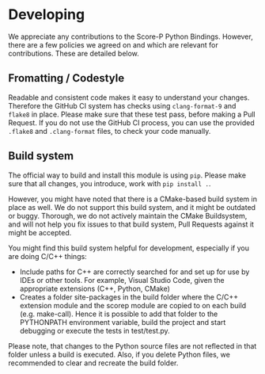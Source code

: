 # Developing
We appreciate any contributions to the Score-P Python Bindings.
However, there are a few policies we agreed on and which are relevant for contributions.
These are detailed below. 

## Fromatting / Codestyle

Readable and consistent code makes it easy to understand your changes.
Therefore the GitHub CI system has checks using `clang-format-9` and `flake8` in place.
Please make sure that these test pass, before making a Pull Request.
If you do not use the GitHub CI process, you can use the provided `.flake8` and `.clang-format` files, to check your code manually.

## Build system

The official way to build and install this module is using `pip`.
Please make sure that all changes, you introduce, work with `pip install .`.

However, you might have noted that there is a CMake-based build system in place as well.
We do not support this build system, and it might be outdated or buggy.
Thorough, we do not actively maintain the CMake Buildsystem, and will not help you fix issues to that build system, Pull Requests against it might be accepted.

You might find this build system helpful for development, especially if you are doing C/C++ things:
* Include paths for C++ are correctly searched for and set up for use by IDEs or other tools. For example, Visual Studio Code, given the appropriate extensions (C++, Python, CMake)
* Creates a folder site-packages in the build folder where the C/C++ extension module and the scorep module are copied to on each build (e.g. make-call). Hence it is possible to add that folder to the PYTHONPATH environment variable, build the project and start debugging or execute the tests in test/test.py.

Please note, that changes to the Python source files are not reflected in that folder unless a build is executed. Also, if you delete Python files, we recommended to clear and recreate the build folder.
